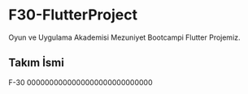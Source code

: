 # F30-FlutterProject
Oyun ve Uygulama Akademisi Mezuniyet Bootcampi Flutter Projemiz.
## Takım İsmi
 F-30
 0000000000000000000000000000

